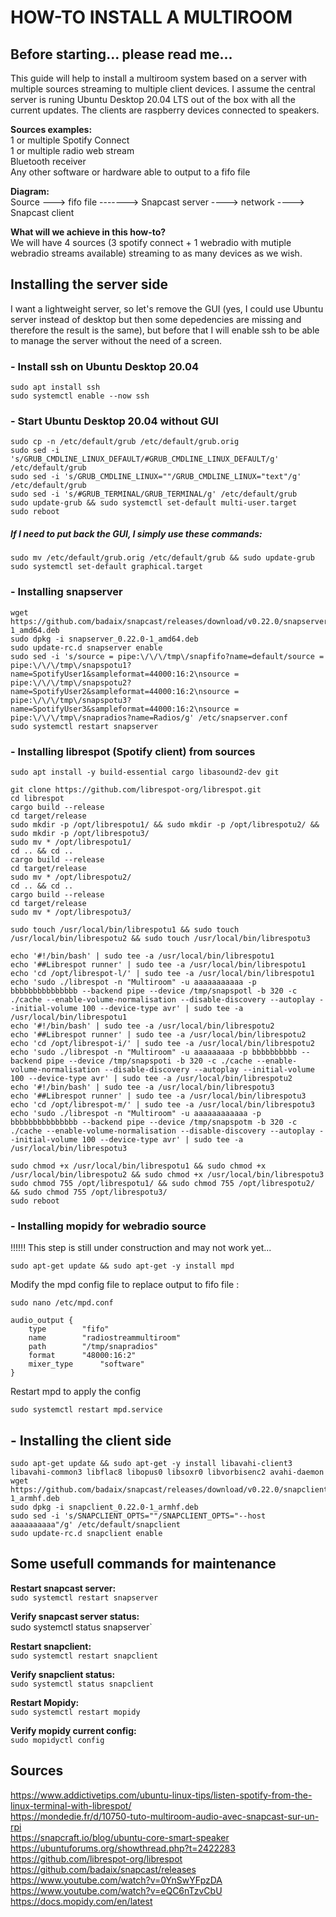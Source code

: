 # HOW-TO INSTALL A MULTIROOM

## Before starting... please read me...
This guide will help to install a multiroom system based on a server with multiple sources streaming to multiple client devices.
I assume the central server is runing Ubuntu Desktop 20.04 LTS out of the box with all the current updates.
The clients are raspberry devices connected to speakers.

**Sources examples:**<br/>
1 or multiple Spotify Connect<br/>
1 or multiple radio web stream<br/>
Bluetooth receiver<br/>
Any other software or hardware able to output to a fifo file

**Diagram:**<br/>
Source ---> fifo file -------> Snapcast server ----> network ----> Snapcast client

**What will we achieve in this how-to?**<br/>
We will have 4 sources (3 spotify connect + 1 webradio with mutiple webradio streams available) streaming to as many devices as we wish.

## Installing the server side
I want a lightweight server, so let's remove the GUI (yes, I could use Ubuntu server instead of desktop but then some depedencies are missing and therefore the result is the same), but before that I will enable ssh to be able to manage the server without the need of a screen.

### - Install ssh on Ubuntu Desktop 20.04
```
sudo apt install ssh
sudo systemctl enable --now ssh
```
  
### - Start Ubuntu Desktop 20.04 without GUI
```
sudo cp -n /etc/default/grub /etc/default/grub.orig
sudo sed -i 's/GRUB_CMDLINE_LINUX_DEFAULT/#GRUB_CMDLINE_LINUX_DEFAULT/g' /etc/default/grub
sudo sed -i 's/GRUB_CMDLINE_LINUX=""/GRUB_CMDLINE_LINUX="text"/g' /etc/default/grub
sudo sed -i 's/#GRUB_TERMINAL/GRUB_TERMINAL/g' /etc/default/grub
sudo update-grub && sudo systemctl set-default multi-user.target
sudo reboot
```
  
##### If I need to put back the GUI, I simply use these commands:
```
sudo mv /etc/default/grub.orig /etc/default/grub && sudo update-grub
sudo systemctl set-default graphical.target
```

### - Installing snapserver
```
wget https://github.com/badaix/snapcast/releases/download/v0.22.0/snapserver_0.22.0-1_amd64.deb
sudo dpkg -i snapserver_0.22.0-1_amd64.deb
sudo update-rc.d snapserver enable
sudo sed -i 's/source = pipe:\/\/\/tmp\/snapfifo?name=default/source = pipe:\/\/\/tmp\/snapspotu1?name=SpotifyUser1&sampleformat=44000:16:2\nsource = pipe:\/\/\/tmp\/snapspotu2?name=SpotifyUser2&sampleformat=44000:16:2\nsource = pipe:\/\/\/tmp\/snapspotu3?name=SpotifyUser3&sampleformat=44000:16:2\nsource = pipe:\/\/\/tmp\/snapradios?name=Radios/g' /etc/snapserver.conf
sudo systemctl restart snapserver
```

### - Installing librespot (Spotify client) from sources
```
sudo apt install -y build-essential cargo libasound2-dev git

git clone https://github.com/librespot-org/librespot.git
cd librespot
cargo build --release
cd target/release
sudo mkdir -p /opt/librespotu1/ && sudo mkdir -p /opt/librespotu2/ && sudo mkdir -p /opt/librespotu3/
sudo mv * /opt/librespotu1/
cd .. && cd ..
cargo build --release
cd target/release
sudo mv * /opt/librespotu2/
cd .. && cd ..
cargo build --release
cd target/release
sudo mv * /opt/librespotu3/

sudo touch /usr/local/bin/librespotu1 && sudo touch /usr/local/bin/librespotu2 && sudo touch /usr/local/bin/librespotu3

echo '#!/bin/bash' | sudo tee -a /usr/local/bin/librespotu1
echo '##Librespot runner' | sudo tee -a /usr/local/bin/librespotu1
echo 'cd /opt/librespot-l/' | sudo tee -a /usr/local/bin/librespotu1
echo 'sudo ./librespot -n "Multiroom" -u aaaaaaaaaaa -p bbbbbbbbbbbbbbb --backend pipe --device /tmp/snapspotl -b 320 -c ./cache --enable-volume-normalisation --disable-discovery --autoplay --initial-volume 100 --device-type avr' | sudo tee -a /usr/local/bin/librespotu1
echo '#!/bin/bash' | sudo tee -a /usr/local/bin/librespotu2
echo '##Librespot runner' | sudo tee -a /usr/local/bin/librespotu2
echo 'cd /opt/librespot-i/' | sudo tee -a /usr/local/bin/librespotu2
echo 'sudo ./librespot -n "Multiroom" -u aaaaaaaaa -p bbbbbbbbbb --backend pipe --device /tmp/snapspoti -b 320 -c ./cache --enable-volume-normalisation --disable-discovery --autoplay --initial-volume 100 --device-type avr' | sudo tee -a /usr/local/bin/librespotu2
echo '#!/bin/bash' | sudo tee -a /usr/local/bin/librespotu3
echo '##Librespot runner' | sudo tee -a /usr/local/bin/librespotu3
echo 'cd /opt/librespot-m/' | sudo tee -a /usr/local/bin/librespotu3
echo 'sudo ./librespot -n "Multiroom" -u aaaaaaaaaaaa -p bbbbbbbbbbbbbbb --backend pipe --device /tmp/snapspotm -b 320 -c ./cache --enable-volume-normalisation --disable-discovery --autoplay --initial-volume 100 --device-type avr' | sudo tee -a /usr/local/bin/librespotu3

sudo chmod +x /usr/local/bin/librespotu1 && sudo chmod +x /usr/local/bin/librespotu2 && sudo chmod +x /usr/local/bin/librespotu3
sudo chmod 755 /opt/librespotu1/ && sudo chmod 755 /opt/librespotu2/ && sudo chmod 755 /opt/librespotu3/
sudo reboot
```
### - Installing mopidy for webradio source
!!!!!! This step is still under construction and may not work yet...
```
sudo apt-get update && sudo apt-get -y install mpd
```

Modify the mpd config file to replace output to fifo file :
```
sudo nano /etc/mpd.conf
```

```
audio_output {
	type		"fifo"
	name		"radiostreammultiroom"
	path		"/tmp/snapradios"
	format		"48000:16:2"
	mixer_type		"software"
}
```

Restart mpd to apply the config
```
sudo systemctl restart mpd.service
```

## - Installing the client side
```
sudo apt-get update && sudo apt-get -y install libavahi-client3 libavahi-common3 libflac8 libopus0 libsoxr0 libvorbisenc2 avahi-daemon
wget https://github.com/badaix/snapcast/releases/download/v0.22.0/snapclient_0.22.0-1_armhf.deb
sudo dpkg -i snapclient_0.22.0-1_armhf.deb
sudo sed -i 's/SNAPCLIENT_OPTS=""/SNAPCLIENT_OPTS="--host aaaaaaaaaa"/g' /etc/default/snapclient
sudo update-rc.d snapclient enable
```

## Some usefull commands for maintenance

**Restart snapcast server:**<br/>
`sudo systemctl restart snapserver`

**Verify snapcast server status:**<br/>
sudo systemctl status snapserver`

**Restart snapclient:**<br/>
`sudo systemctl restart snapclient`

**Verify snapclient status:**<br/>
`sudo systemctl status snapclient`

**Restart Mopidy:**<br/>
`sudo systemctl restart mopidy`

**Verify mopidy current config:**<br/>
`sudo mopidyctl config`

## Sources
https://www.addictivetips.com/ubuntu-linux-tips/listen-spotify-from-the-linux-terminal-with-librespot/<br/>
https://mondedie.fr/d/10750-tuto-multiroom-audio-avec-snapcast-sur-un-rpi<br/>
https://snapcraft.io/blog/ubuntu-core-smart-speaker<br/>
https://ubuntuforums.org/showthread.php?t=2422283<br/>
https://github.com/librespot-org/librespot<br/>
https://github.com/badaix/snapcast/releases<br/>
https://www.youtube.com/watch?v=0YnSwYFpzDA<br/>
https://www.youtube.com/watch?v=eQC6nTzvCbU<br/>
https://docs.mopidy.com/en/latest<br/>
